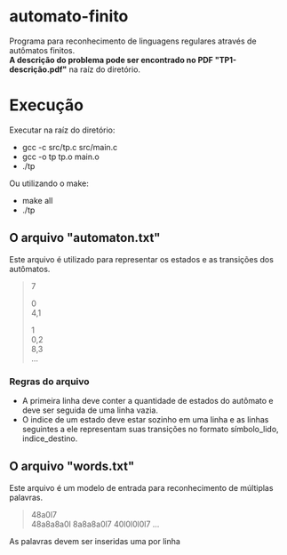 # automato-finito
Programa para reconhecimento de linguagens regulares através de autômatos finitos.  
**A descrição do problema pode ser encontrado no PDF "TP1-descrição.pdf"** na raíz do diretório.

# Execução
Executar na raíz do diretório:
- gcc -c src/tp.c src/main.c
- gcc -o tp tp.o main.o
- ./tp

Ou utilizando o make:
- make all
- ./tp

## O arquivo "automaton.txt"
Este arquivo é utilizado para representar os estados e as transições dos autômatos.  
> 7  
> 
> 0    
> 4,1  
> 
> 1    
> 0,2  
> 8,3  
> ...

### Regras do arquivo
- A primeira linha deve conter a quantidade de estados do autômato e deve ser seguida de uma linha vazia.
- O indice de um estado deve estar sozinho em uma linha e as linhas seguintes a ele representam suas transições no formato símbolo_lido, indice_destino.

## O arquivo "words.txt"
Este arquivo é um modelo de entrada para reconhecimento de múltiplas palavras.
> 48a0l7  
> 48a8a8a0l
> 8a8a8a0l7
> 40l0l0l0l7
> ...
 
As palavras devem ser inseridas uma por linha
